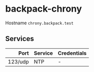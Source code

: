 # backpack-chrony

Hostname `chrony.backpack.test`

## Services

| Port | Service | Credentials
| ---: | :------ | :----------
| 123/udp | NTP | -
